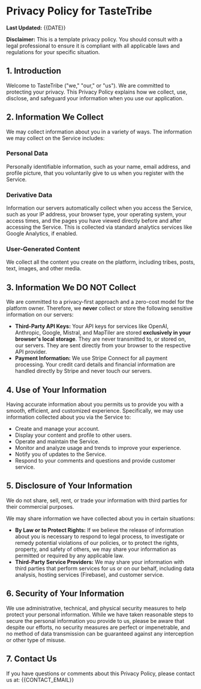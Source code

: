# Privacy Policy for TasteTribe

**Last Updated:** {{DATE}}

**Disclaimer:** This is a template privacy policy. You should consult with a legal professional to ensure it is compliant with all applicable laws and regulations for your specific situation.

## 1. Introduction

Welcome to TasteTribe ("we," "our," or "us"). We are committed to protecting your privacy. This Privacy Policy explains how we collect, use, disclose, and safeguard your information when you use our application.

## 2. Information We Collect

We may collect information about you in a variety of ways. The information we may collect on the Service includes:

### Personal Data

Personally identifiable information, such as your name, email address, and profile picture, that you voluntarily give to us when you register with the Service.

### Derivative Data

Information our servers automatically collect when you access the Service, such as your IP address, your browser type, your operating system, your access times, and the pages you have viewed directly before and after accessing the Service. This is collected via standard analytics services like Google Analytics, if enabled.

### User-Generated Content

We collect all the content you create on the platform, including tribes, posts, text, images, and other media.

## 3. Information We DO NOT Collect

We are committed to a privacy-first approach and a zero-cost model for the platform owner. Therefore, we **never** collect or store the following sensitive information on our servers:

*   **Third-Party API Keys:** Your API keys for services like OpenAI, Anthropic, Google, Mistral, and MapTiler are stored **exclusively in your browser's local storage**. They are never transmitted to, or stored on, our servers. They are sent directly from your browser to the respective API provider.
*   **Payment Information:** We use Stripe Connect for all payment processing. Your credit card details and financial information are handled directly by Stripe and never touch our servers.

## 4. Use of Your Information

Having accurate information about you permits us to provide you with a smooth, efficient, and customized experience. Specifically, we may use information collected about you via the Service to:

*   Create and manage your account.
*   Display your content and profile to other users.
*   Operate and maintain the Service.
*   Monitor and analyze usage and trends to improve your experience.
*   Notify you of updates to the Service.
*   Respond to your comments and questions and provide customer service.

## 5. Disclosure of Your Information

We do not share, sell, rent, or trade your information with third parties for their commercial purposes.

We may share information we have collected about you in certain situations:

*   **By Law or to Protect Rights:** If we believe the release of information about you is necessary to respond to legal process, to investigate or remedy potential violations of our policies, or to protect the rights, property, and safety of others, we may share your information as permitted or required by any applicable law.
*   **Third-Party Service Providers:** We may share your information with third parties that perform services for us or on our behalf, including data analysis, hosting services (Firebase), and customer service.

## 6. Security of Your Information

We use administrative, technical, and physical security measures to help protect your personal information. While we have taken reasonable steps to secure the personal information you provide to us, please be aware that despite our efforts, no security measures are perfect or impenetrable, and no method of data transmission can be guaranteed against any interception or other type of misuse.

## 7. Contact Us

If you have questions or comments about this Privacy Policy, please contact us at: {{CONTACT_EMAIL}}

